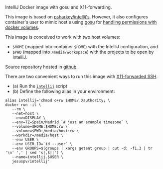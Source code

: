 IntelliJ Docker image with gosu and X11-forwarding.

This image is based on [psharkey/intellij's](https://hub.docker.com/r/psharkey/intellij/).
However, it also configures container's user to mimic host's using [gosu](https://github.com/tianon/gosu)
for [handling permissions with docker volumes](https://denibertovic.com/posts/handling-permissions-with-docker-volumes).

This image is conceived to work with two host volumes:

- `$HOME` (mapped into container `$HOME`) with the IntelliJ configuration, and
- `$PWD` (mapped into `/media/workspace`) with the projects to be open by IntelliJ.

Source repository hosted in [github](https://github.com/jesuspv/intellij).

There are two convenient ways to run this image with [X11-forwarded SSH](https://dzone.com/articles/docker-x11-client-via-ssh).

- (a) Run the [`intellij`](https://raw.githubusercontent.com/jesuspv/intellij/master/intellij) script
- (b) Define the following alias in your environment:

```
alias intellij='chmod o+rw $HOME/.Xauthority; \
docker run -it \
   --rm \
   --net=host \
   --env=DISPLAY \
   --env=TZ=Spain/Madrid `# just an example timezone` \
   --volume=$HOME:$HOME:rw \
   --volume=$PWD:/media/host:rw \
   --workdir=/media/host \
   --env USER \
   --env USER_ID=`id --user` \
   --env GROUPS=$(groups | xargs getent group | cut -d: -f1,3 | tr '\n' ',' | sed 's|,$||') \
   --name=intellij.$USER \
   jesuspv/intellij'
```
